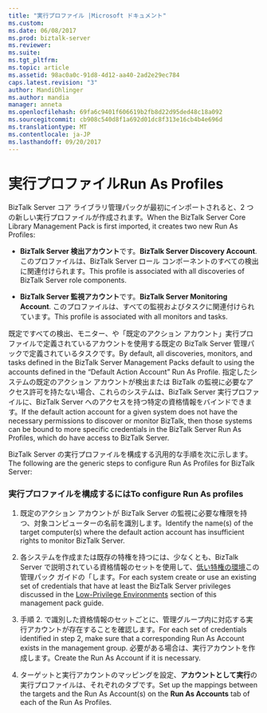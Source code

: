 ```yaml
---
title: "実行プロファイル |Microsoft ドキュメント"
ms.custom: 
ms.date: 06/08/2017
ms.prod: biztalk-server
ms.reviewer: 
ms.suite: 
ms.tgt_pltfrm: 
ms.topic: article
ms.assetid: 98ac0a0c-91d8-4d12-aa40-2ad2e29ec784
caps.latest.revision: "3"
author: MandiOhlinger
ms.author: mandia
manager: anneta
ms.openlocfilehash: 69fa6c9401f606619b2fb8d22d95ded48c18a092
ms.sourcegitcommit: cb908c540d8f1a692d01dc8f313e16cb4b4e696d
ms.translationtype: MT
ms.contentlocale: ja-JP
ms.lasthandoff: 09/20/2017
---
```

# <a name="run-as-profiles"></a><span data-ttu-id="6c8d0-102">実行プロファイル</span><span class="sxs-lookup"><span data-stu-id="6c8d0-102">Run As Profiles</span></span>
<span data-ttu-id="6c8d0-103">BizTalk Server コア ライブラリ管理パックが最初にインポートされると、2 つの新しい実行プロファイルが作成されます。</span><span class="sxs-lookup"><span data-stu-id="6c8d0-103">When the BizTalk Server Core Library Management Pack is first imported, it creates two new Run As Profiles:</span></span>  
  
-   <span data-ttu-id="6c8d0-104">**BizTalk Server 検出アカウント**です。</span><span class="sxs-lookup"><span data-stu-id="6c8d0-104">**BizTalk Server Discovery Account**.</span></span> <span data-ttu-id="6c8d0-105">このプロファイルは、BizTalk Server ロール コンポーネントのすべての検出に関連付けられます。</span><span class="sxs-lookup"><span data-stu-id="6c8d0-105">This profile is associated with all discoveries of BizTalk Server role components.</span></span>  
  
-   <span data-ttu-id="6c8d0-106">**BizTalk Server 監視アカウント**です。</span><span class="sxs-lookup"><span data-stu-id="6c8d0-106">**BizTalk Server Monitoring Account**.</span></span> <span data-ttu-id="6c8d0-107">このプロファイルは、すべての監視およびタスクに関連付けられています。</span><span class="sxs-lookup"><span data-stu-id="6c8d0-107">This profile is associated with all monitors and tasks.</span></span>  
  
 <span data-ttu-id="6c8d0-108">既定ですべての検出、モニター、や「既定のアクション アカウント」実行プロファイルで定義されているアカウントを使用する既定の BizTalk Server 管理パックで定義されているタスクです。</span><span class="sxs-lookup"><span data-stu-id="6c8d0-108">By default, all discoveries, monitors, and tasks defined in the BizTalk Server Management Packs default to using the accounts defined in the “Default Action Account” Run As Profile.</span></span>  <span data-ttu-id="6c8d0-109">指定したシステムの既定のアクション アカウントが検出または BizTalk の監視に必要なアクセス許可を持たない場合、これらのシステムは、BizTalk Server 実行プロファイルに、BizTalk Server へのアクセスを持つ特定の資格情報をバインドできます。</span><span class="sxs-lookup"><span data-stu-id="6c8d0-109">If the default action account for a given system does not have the necessary permissions to discover or monitor BizTalk, then those systems can be bound to more specific credentials in the BizTalk Server Run As Profiles, which do have access to BizTalk Server.</span></span>  
  
 <span data-ttu-id="6c8d0-110">BizTalk Server の実行プロファイルを構成する汎用的な手順を次に示します。</span><span class="sxs-lookup"><span data-stu-id="6c8d0-110">The following are the generic steps to configure Run As Profiles for BizTalk Server:</span></span>  
  
### <a name="to-configure-run-as-profiles"></a><span data-ttu-id="6c8d0-111">実行プロファイルを構成するには</span><span class="sxs-lookup"><span data-stu-id="6c8d0-111">To configure Run As profiles</span></span>  
  
1.  <span data-ttu-id="6c8d0-112">既定のアクション アカウントが BizTalk Server の監視に必要な権限を持つ、対象コンピューターの名前を識別します。</span><span class="sxs-lookup"><span data-stu-id="6c8d0-112">Identify the name(s) of the target computer(s) where the default action account has insufficient rights to monitor BizTalk Server.</span></span>  
  
2.  <span data-ttu-id="6c8d0-113">各システムを作成または既存の特権を持つには、少なくとも、BizTalk Server で説明されている資格情報のセットを使用して、[低い特権の環境](../technical-guides/low-privilege-environments.md)この管理パック ガイドの「します。</span><span class="sxs-lookup"><span data-stu-id="6c8d0-113">For each system create or use an existing set of credentials that have at least the BizTalk Server privileges discussed in the [Low-Privilege Environments](../technical-guides/low-privilege-environments.md) section of this management pack guide.</span></span>  
  
3.  <span data-ttu-id="6c8d0-114">手順 2. で識別した資格情報のセットごとに、管理グループ内に対応する実行アカウントが存在することを確認します。</span><span class="sxs-lookup"><span data-stu-id="6c8d0-114">For each set of credentials identified in step 2, make sure that a corresponding Run As Account exists in the management group.</span></span> <span data-ttu-id="6c8d0-115">必要がある場合は、実行アカウントを作成します。</span><span class="sxs-lookup"><span data-stu-id="6c8d0-115">Create the Run As Account if it is necessary.</span></span>  
  
4.  <span data-ttu-id="6c8d0-116">ターゲットと実行アカウントのマッピングを設定、**アカウントとして実行**の実行プロファイルは、それぞれのタブです。</span><span class="sxs-lookup"><span data-stu-id="6c8d0-116">Set up the mappings between the targets and the Run As Account(s) on the **Run As Accounts** tab of each of the Run As Profiles.</span></span>
